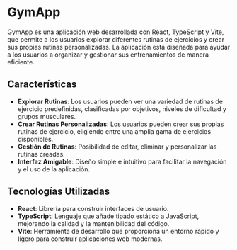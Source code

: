 # GymApp

GymApp es una aplicación web desarrollada con React, TypeScript y Vite, que permite a los usuarios explorar diferentes rutinas de ejercicios y crear sus propias rutinas personalizadas. La aplicación está diseñada para ayudar a los usuarios a organizar y gestionar sus entrenamientos de manera eficiente.

## Características

- **Explorar Rutinas**: Los usuarios pueden ver una variedad de rutinas de ejercicio predefinidas, clasificadas por objetivos, niveles de dificultad y grupos musculares.
- **Crear Rutinas Personalizadas**: Los usuarios pueden crear sus propias rutinas de ejercicio, eligiendo entre una amplia gama de ejercicios disponibles.
- **Gestión de Rutinas**: Posibilidad de editar, eliminar y personalizar las rutinas creadas.
- **Interfaz Amigable**: Diseño simple e intuitivo para facilitar la navegación y el uso de la aplicación.

## Tecnologías Utilizadas

- **React**: Librería para construir interfaces de usuario.
- **TypeScript**: Lenguaje que añade tipado estático a JavaScript, mejorando la calidad y la mantenibilidad del código.
- **Vite**: Herramienta de desarrollo que proporciona un entorno rápido y ligero para construir aplicaciones web modernas.
